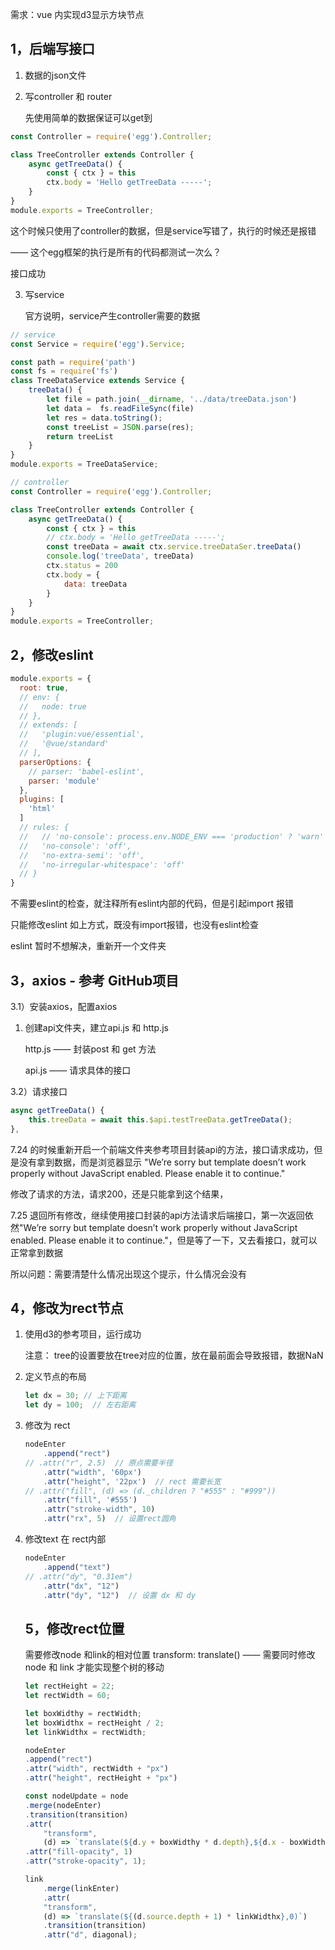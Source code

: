 需求：vue 内实现d3显示方块节点

## 1，后端写接口

1. 数据的json文件

2. 写controller 和 router

   先使用简单的数据保证可以get到

```js
const Controller = require('egg').Controller;

class TreeController extends Controller {
    async getTreeData() {
        const { ctx } = this
        ctx.body = 'Hello getTreeData -----';
    }
}
module.exports = TreeController;
```

这个时候只使用了controller的数据，但是service写错了，执行的时候还是报错

—— 这个egg框架的执行是所有的代码都测试一次么？

接口成功

3. 写service

   官方说明，service产生controller需要的数据

```js
// service
const Service = require('egg').Service;

const path = require('path')
const fs = require('fs')
class TreeDataService extends Service {
    treeData() {
        let file = path.join(__dirname, '../data/treeData.json')
        let data =  fs.readFileSync(file)
        let res = data.toString();
        const treeList = JSON.parse(res);
        return treeList
    }
}
module.exports = TreeDataService;
```

```js
// controller
const Controller = require('egg').Controller;

class TreeController extends Controller {
    async getTreeData() {
        const { ctx } = this
        // ctx.body = 'Hello getTreeData -----';
        const treeData = await ctx.service.treeDataSer.treeData()
        console.log('treeData', treeData)
        ctx.status = 200
        ctx.body = {
            data: treeData
        }
    }
}
module.exports = TreeController;
```

## 2，修改eslint

```js
module.exports = {
  root: true,
  // env: {
  //   node: true
  // },
  // extends: [
  //   'plugin:vue/essential',
  //   '@vue/standard'
  // ],
  parserOptions: {
    // parser: 'babel-eslint',
    parser: 'module'
  },
  plugins: [
    'html'
  ]
  // rules: {
  //   // 'no-console': process.env.NODE_ENV === 'production' ? 'warn' : 'off',
  //   'no-console': 'off',
  //   'no-extra-semi': 'off',
  //   'no-irregular-whitespace': 'off'
  // }
}
```

不需要eslint的检查，就注释所有eslint内部的代码，但是引起import 报错

只能修改eslint 如上方式，既没有import报错，也没有eslint检查

eslint 暂时不想解决，重新开一个文件夹

## 3，axios - 参考 GitHub项目

3.1）安装axios，配置axios

1. 创建api文件夹，建立api.js 和 http.js

    http.js —— 封装post 和 get 方法

   api.js —— 请求具体的接口

3.2）请求接口

```js
async getTreeData() {
    this.treeData = await this.$api.testTreeData.getTreeData();
},
```

7.24 的时候重新开启一个前端文件夹参考项目封装api的方法，接口请求成功，但是没有拿到数据，而是浏览器显示 "We’re sorry but template doesn’t work properly without JavaScript enabled. Please enable it to continue."

修改了请求的方法，请求200，还是只能拿到这个结果，

7.25 退回所有修改，继续使用接口封装的api方法请求后端接口，第一次返回依然"We’re sorry but template doesn’t work properly without JavaScript enabled. Please enable it to continue."，但是等了一下，又去看接口，就可以正常拿到数据

所以问题：需要清楚什么情况出现这个提示，什么情况会没有

## 4，修改为rect节点

1. 使用d3的参考项目，运行成功

   注意： tree的设置要放在tree对应的位置，放在最前面会导致报错，数据NaN

2. 定义节点的布局

   ```js
   let dx = 30; // 上下距离
   let dy = 100;  // 左右距离
   ```

3. 修改为 rect

   ```js
   nodeEnter
       .append("rect")
   // .attr("r", 2.5)  // 原点需要半径
       .attr("width", '60px')
       .attr("height", '22px')  // rect 需要长宽
   // .attr("fill", (d) => (d._children ? "#555" : "#999"))
       .attr("fill", '#555')
       .attr("stroke-width", 10) 
       .attr("rx", 5)  // 设置rect圆角
   ```

4. 修改text 在 rect内部

   ```js
   nodeEnter
       .append("text")
   // .attr("dy", "0.31em")
       .attr("dx", "12")
       .attr("dy", "12")  // 设置 dx 和 dy
   ```

   ## 5，修改rect位置

   需要修改node 和link的相对位置 transform: translate()  —— 需要同时修改node 和 link 才能实现整个树的移动

   ```js
   let rectHeight = 22;
   let rectWidth = 60;
   
   let boxWidthy = rectWidth;
   let boxWidthx = rectHeight / 2;
   let linkWidthx = rectWidth;
   
   nodeEnter
   .append("rect")
   .attr("width", rectWidth + "px")
   .attr("height", rectHeight + "px")
   
   const nodeUpdate = node
   .merge(nodeEnter)
   .transition(transition)
   .attr(
       "transform",
       (d) => `translate(${d.y + boxWidthy * d.depth},${d.x - boxWidthx})`)
   .attr("fill-opacity", 1)
   .attr("stroke-opacity", 1);
   
   link
       .merge(linkEnter)
       .attr(
       "transform",
       (d) => `translate(${(d.source.depth + 1) * linkWidthx},0)`)
       .transition(transition)
       .attr("d", diagonal);
   ```

   

   

   





